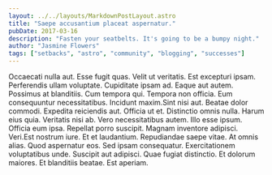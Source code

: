```yaml
---
layout: ../../layouts/MarkdownPostLayout.astro
title: "Saepe accusantium placeat aspernatur."
pubDate: 2017-03-16
description: "Fasten your seatbelts. It's going to be a bumpy night."
author: "Jasmine Flowers"
tags: ["setbacks", "astro", "community", "blogging", "successes"]
---
```


Occaecati nulla aut. Esse fugit quas. Velit ut veritatis. Est excepturi ipsam. Perferendis ullam voluptate. Cupiditate ipsam ad. Eaque aut autem. Possimus at blanditiis. Cum tempora qui. Tempora non officia. Eum consequuntur necessitatibus. Incidunt maxim.Sint nisi aut. Beatae dolor commodi. Expedita reiciendis aut. Officia ut et. Distinctio omnis nulla. Harum eius quia. Veritatis nisi ab. Vero necessitatibus autem. Illo esse ipsum. Officia eum ipsa. Repellat porro suscipit. Magnam inventore adipisci. Veri.Est nostrum iure. Et et laudantium. Repudiandae saepe vitae. At omnis alias. Quod aspernatur eos. Sed ipsam consequatur. Exercitationem voluptatibus unde. Suscipit aut adipisci. Quae fugiat distinctio. Et dolorum maiores. Et blanditiis beatae. Est aperiam.


